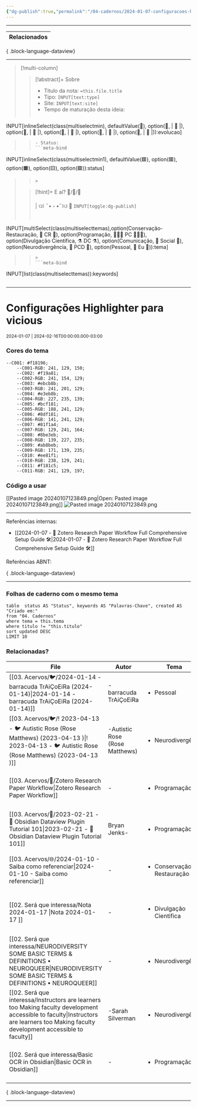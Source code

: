 ```yaml
---
{"dg-publish":true,"permalink":"/04-cadernos/2024-01-07-configuracoes-highlighter-para-vicious/","tags":["🧠️/📝️/🌲️"],"created":"2024-01-07T12:12:17.873-03:00","updated":"2024-02-16T13:07:28.312-03:00"}
---
```



***
| Relacionados |
| ------------ |

{ .block-language-dataview}
***

>[!multi-column]
>
>>[!abstract]+ Sobre
>>- Titulo da nota: `=this.file.title`
>>- Tipo: `INPUT[text:type]`
>>- Site: `INPUT[text:site]`
>>- Tempo de maturação desta ideia:
>>```meta-bind
INPUT[inlineSelect(class(multiselectmin), defaultValue(🌱️), option(🌱️, | 🌱️ |), option(🌿️, | 🌿️ |), option(🌻, | 🌻 |), option(🌲️, | 🌲️ |), option(🌵, | 🌵 |)):evolucao]
>>```
>>- Status:
>>```meta-bind
INPUT[inlineSelect(class(multiselectmin1), defaultValue(🟥️), option(🟥️), option(🟧️), option(🟨️), option(🟩️)):status]
>>```
>>>
>
>>[!hint]+ E aí?
>>🧠️/📝️/🌲️
>>
>>| ପ꒰ ˶• ༝ •˶꒱ଓ 🍃 `INPUT[toggle:dg-publish]`
>>
>>```meta-bind
INPUT[multiSelect(class(multiselecttemas),option(Conservação-Restauração, 🏺 CR 🏺), option(Programação, 👨🏻‍💻 PC 👨🏻‍💻), option(Divulgação Cientifica, ⚗️ DC ⚗️), option(Comunicação, 🦜 Social 🦜), option(Neurodivergência, 🌈 PCD 🌈), option(Pessoal, 🦝 Eu 🦝)):tema]
>>```
>>>
>>```meta-bind
INPUT[list(class(multiselecttemas)):keywords]
>>```
***

# Configurações Highlighter para vicious

<small>2024-01-07 | 2024-02-16T00:00:00.000-03:00</small>

### Cores do tema

```
--C001: #f18196;
	--C001-RGB: 241, 129, 150;
	--C002: #f19a81;
	--C002-RGB: 241, 154, 129;
	--C003: #ebcb8b;
	--C003-RGB: 241, 201, 129;
	--C004: #e3eb8b;
	--C004-RGB: 227, 235, 139;
	--C005: #bcf181;
	--C005-RGB: 188, 241, 129;
	--C006: #8df181;
	--C006-RGB: 141, 241, 129;
	--C007: #81f1a4;
	--C007-RGB: 129, 241, 164;
	--C008: #8be3eb;
	--C008-RGB: 139, 227, 235;
	--C009: #ab8beb;
	--C009-RGB: 171, 139, 235;
	--C010: #ee81f1;
	--C010-RGB: 238, 129, 241;
	--C011: #f181c5;
	--C011-RGB: 241, 129, 197;
```

### Código a usar

[[Pasted image 20240107123849.png|Open: Pasted image 20240107123849.png]]
![Pasted image 20240107123849.png](/img/user/XX.%20Anexos/Pasted%20image%2020240107123849.png)

***
Referências internas:
- [[2024-01-07   -  📜️ Zotero Research Paper Workflow  Full Comprehensive Setup Guide 🛠️\|2024-01-07   -  📜️ Zotero Research Paper Workflow  Full Comprehensive Setup Guide 🛠️]]

Referências ABNT:


{ .block-language-dataview}
***

### Folhas de caderno com o mesmo tema

``` dataview
table  status AS "Status", keywords AS "Palavras-Chave", created AS "Criado em:"
from "04. Cadernos"
where tema = this.tema 
where titulo != "this.titulo"
sort updated DESC
LIMIT 10
```

### Relacionadas?

| File                                                                                                                                                                                       | Autor                           | Tema                                      | Tags                          | Palavras-Chave                                               |
| ------------------------------------------------------------------------------------------------------------------------------------------------------------------------------------------ | ------------------------------- | ----------------------------------------- | ----------------------------- | ------------------------------------------------------------ |
| [[03. Acervos/🐦️/2024-01-14 - barracuda TrAiÇoEiRa (2024-01-14)\|2024-01-14 - barracuda TrAiÇoEiRa (2024-01-14)]]                                                                      | \-barracuda TrAiÇoEiRa          | <ul><li>Pessoal</li></ul>                 | 📥️/🐦️/🟩️                   | <ul><li>arte digital</li></ul>                               |
| [[03. Acervos/🐦️/! 2023-04-13  -  🐦️ Autistic Rose (Rose Matthews) (2023-04-13 )\|! 2023-04-13  -  🐦️ Autistic Rose (Rose Matthews) (2023-04-13 )]]                                  | \-Autistic Rose (Rose Matthews) | <ul><li>Neurodivergência</li></ul>        | <ul><li>📥️/🐦️/🟩️</li></ul> | <ul><li>autismo</li><li>academia</li></ul>                   |
| [[03. Acervos/🎥️/Zotero Research Paper Workflow\|Zotero Research Paper Workflow]]                                                                                                      | \-                              | <ul><li>Programação</li></ul>             | <ul><li>📥️/🎥️/🟩️</li></ul> | <ul><li>zotero</li><li>meuSetup</li><li>obsidian</li></ul>   |
| [[03. Acervos/🎥️/2023-02-21   -  🎥️ Obsidian Dataview Plugin Tutorial 101\|2023-02-21   -  🎥️ Obsidian Dataview Plugin Tutorial 101]]                                                | Bryan Jenks\-                   | <ul><li>Programação</li></ul>             | <ul><li>📥️/🎥️/🟩️</li></ul> | <ul><li>dataview</li><li>obsidian</li><li>tutorial</li></ul> |
| [[03. Acervos/🌐/2024-01-10 - Saiba como referenciar\|2024-01-10 - Saiba como referenciar]]                                                                                             | \-                              | <ul><li>Conservação-Restauração</li></ul> | <ul><li>📥️/🌐/🟩️</li></ul>  | <ul><li>ABNT</li></ul>                                       |
| [[02. Será que interessa/Nota 2024-01-17 \|Nota 2024-01-17 ]]                                                                                                                           | \-                              | <ul><li>Divulgação Cientifica</li></ul>   | <ul><li>📥️/📋/🟥️</li></ul>  | <ul><li>golpe de 64</li><li>material didático</li></ul>      |
| [[02. Será que interessa/NEURODIVERSITY SOME BASIC TERMS & DEFINITIONS • NEUROQUEER\|NEURODIVERSITY SOME BASIC TERMS & DEFINITIONS • NEUROQUEER]]                                       | \-                              | <ul><li>Neurodivergência</li></ul>        | <ul><li>📥️/📰️/🟥️</li></ul> | <ul><li>neurodiversidade</li></ul>                           |
| [[02. Será que interessa/Instructors are learners too Making faculty development accessible to faculty\|Instructors are learners too Making faculty development accessible to faculty]] | \-Sarah Silverman               | <ul><li>Neurodivergência</li></ul>        | <ul><li>📥️/📰️/🟥️</li></ul> | <ul><li>neurodiversidade</li></ul>                           |
| [[02. Será que interessa/Basic OCR in Obsidian\|Basic OCR in Obsidian]]                                                                                                                 | \-                              | <ul><li>Programação</li></ul>             | <ul><li>📥️/📰️/🟥️</li></ul> | <ul><li>obsidian</li><li>meuSetup</li></ul>                  |

{ .block-language-dataview}

***
